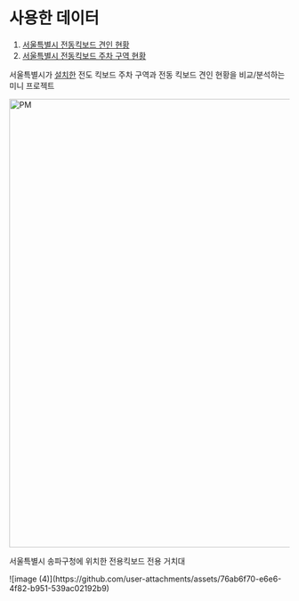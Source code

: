 <h1>사용한 데이터</h1>
<ol>
<li>
  <a href="https://data.seoul.go.kr/dataList/OA-21304/S/1/datasetView.do">서울특별시 전동킥보드 견인 현황</a>
</li>
<li>
   <a href="https://www.data.go.kr/data/15119757/fileData.do">서울특별시 전동킥보드 주차 구역 현황</a>
</li>
</ol>
<p>서울특별시가 <a href="https://mediahub.seoul.go.kr/news/article/newsArticlePrintPopup.do?articleNo=1300739">설치한</a> 전도 킥보드 주차 구역과  전동 킥보드 견인 현황을 비교/분석하는 미니 프로젝트</p>
<img width="806" alt="PM" src="https://github.com/user-attachments/assets/7071c1db-1dfb-4256-927d-95ea19726b4e">
<p>서울특별시 송파구청에 위치한 전용킥보드 전용 거치대</p>
![image (4)](https://github.com/user-attachments/assets/76ab6f70-e6e6-4f82-b951-539ac02192b9)
